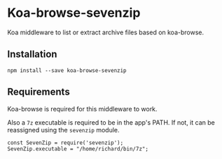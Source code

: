 # Koa-browse-sevenzip

Koa middleware to list or extract archive files based on koa-browse.

## Installation

```
npm install --save koa-browse-sevenzip
```

## Requirements

Koa-browse is required for this middleware to work.

Also a `7z` executable is required to be in the app's PATH. If not, it can be
reassigned using the `sevenzip` module.

```
const SevenZip = require('sevenzip');
SevenZip.executable = "/home/richard/bin/7z";
```